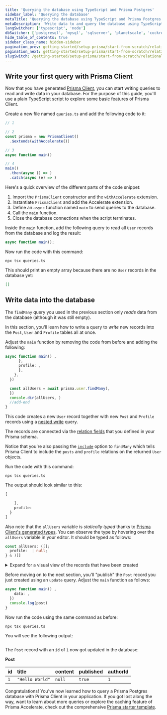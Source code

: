 ```yaml
---
title: 'Querying the database using TypeScript and Prisma Postgres'
sidebar_label: 'Querying the database'
metaTitle: 'Querying the database using TypeScript and Prisma Postgres'
metaDescription: 'Write data to and query the database using TypeScript and Prisma Postgres'
langSwitcher: ['typescript', 'node']
dbSwitcher: ['postgresql', 'mysql', 'sqlserver', 'planetscale', 'cockroachdb', 'prismaPostgres']
hide_table_of_contents: true
sidebar_class_name: hidden-sidebar
pagination_prev: getting-started/setup-prisma/start-from-scratch/relational-databases/install-prisma-client-typescript-prismaPostgres
pagination_next: getting-started/setup-prisma/start-from-scratch/relational-databases/next-steps
slugSwitch: /getting-started/setup-prisma/start-from-scratch/relational-databases/querying-the-database-
---
```


## Write your first query with Prisma Client

Now that you have generated [Prisma Client](/orm/prisma-client), you can start writing queries to read and write data in your database. For the purpose of this guide, you'll use a plain TypeScript script to explore some basic features of Prisma Client.

Create a new file named `queries.ts` and add the following code to it:

```js file=queries.ts copy
// 1

// 2
const prisma = new PrismaClient()
  .$extends(withAccelerate())

// 3
async function main()

// 4
main()
  .then(async () => )
  .catch(async (e) => )
```

Here's a quick overview of the different parts of the code snippet:

1. Import the `PrismaClient` constructor and the `withAccelerate` extension.
1. Instantiate `PrismaClient` and add the Accelerate extension.
1. Define an `async` function named `main` to send queries to the database.
1. Call the `main` function.
1. Close the database connections when the script terminates.

Inside the `main` function, add the following query to read all `User` records from the database and log the result:

```ts file=queries.ts
async function main();
```

Now run the code with this command:

```terminal copy
npx tsx queries.ts
```

This should print an empty array because there are no `User` records in the database yet:

```json no-lines
[]
```

## Write data into the database

The `findMany` query you used in the previous section only _reads_ data from the database (although it was still empty).

In this section, you'll learn how to write a query to _write_ new records into the `Post`, `User` and `Profile` tables all at once.

Adjust the `main` function by removing the code from before and adding the following:

```ts file=queries.ts highlight=2-21;add copy
async function main() ,
      },
      profile: ,
      },
    },
  })

  const allUsers = await prisma.user.findMany(,
  })
  console.dir(allUsers, )
  //add-end
}
```

This code creates a new `User` record together with new `Post` and `Profile` records using a [nested write](/orm/prisma-client/queries/relation-queries#nested-writes) query.

The records are connected via the [relation fields](/orm/prisma-schema/data-model/relations#relation-fields) that you defined in your Prisma schema.

Notice that you're also passing the [`include`](/orm/prisma-client/queries/select-fields#return-nested-objects-by-selecting-relation-fields) option to `findMany` which tells Prisma Client to include the `posts` and `profile` relations on the returned `User` objects.

Run the code with this command:

```terminal copy
npx tsx queries.ts
```

The output should look similar to this:

```js no-copy showLineNumbers
[

    ],
    profile:
  }
]
```

Also note that the `allUsers` variable is _statically typed_ thanks to [Prisma Client's generated types](/orm/prisma-client/type-safety/operating-against-partial-structures-of-model-types). You can observe the type by hovering over the `allUsers` variable in your editor. It should be typed as follows:

```ts no-copy showLineNumbers
const allUsers: ([];
  profile:  | null;
} & )[]
```

<details>
<summary>Expand for a visual view of the records that have been created</summary>

The query added new records to the `User`, `Post`, and `Profile` tables:

**User**

| **id** | **email**           | **name**  |
| :----- | :------------------ | :-------- |
| `1`    | `"alice@prisma.io"` | `"Alice"` |

**Post**

| **id** | **createdAt**              |       **updatedAt**        | **title**       | **content** | **published** | **authorId** |
| :----- | :------------------------- | :------------------------: | :-------------- | :---------- | :------------ | :----------- |
| `1`    | `2020-03-21T16:45:01.246Z` | `2020-03-21T16:45:01.246Z` | `"Hello World"` | `null`      | `false`       | `1`          |

**Profile**

| **id** | **bio**            | **userId** |
| :----- | :----------------- | :--------- |
| `1`    | `"I like turtles"` | `1`        |

The numbers in the `authorId` column on `Post` and `userId` column on `Profile` both reference the `id` column of the `User` table, meaning the `id` value `1` column therefore refers to the first (and only) `User` record in the database.

</details>

Before moving on to the next section, you'll "publish" the `Post` record you just created using an `update` query. Adjust the `main` function as follows:

```ts file=queries.ts copy
async function main() ,
    data: ,
  })
  console.log(post)
}
```

Now run the code using the same command as before:

```terminal copy
npx tsx queries.ts
```

You will see the following output:

```js no-lines

```

The `Post` record with an `id` of `1` now got updated in the database:

**Post**

| **id** | **title**       | **content** | **published** | **authorId** |
| :----- | :-------------- | :---------- | :------------ | :----------- |
| `1`    | `"Hello World"` | `null`      | `true`        | `1`          |

Congratulations! You've now learned how to query a Prisma Postgres database with Prisma Client in your application. If you got lost along the way, want to learn about more queries or explore the caching feature of Prisma Accelerate, check out the comprehensive [Prisma starter template](https://github.com/prisma/prisma-examples/tree/latest/databases/prisma-postgres).
